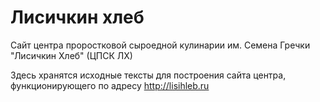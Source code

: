 Лисичкин хлеб
=============

Сайт центра проростковой сыроедной кулинарии им. Семена Гречки "Лисичкин Хлеб" (ЦПСК ЛХ)

Здесь хранятся исходные тексты для построения сайта центра, функционирующего по адресу http://lisihleb.ru
